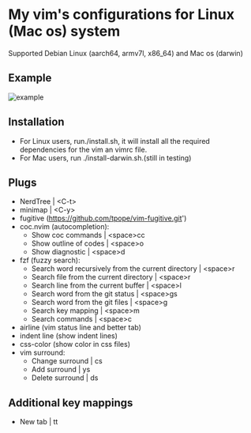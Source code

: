 # My vim's configurations for Linux (Mac os) system

Supported Debian Linux (aarch64, armv7l, x86_64) and Mac os (darwin)

## Example
![example](https://i.ibb.co/80YZ94L/2021-08-25-3.png)

## Installation

- For Linux users, run./install.sh, it will install all the required dependencies for the vim an vimrc file.
- For Mac users, run ./install-darwin.sh.(still in testing)

## Plugs
- NerdTree | &lt;C-t&gt;
- minimap | &lt;C-y&gt;
- fugitive (https://github.com/tpope/vim-fugitive.git')
- coc.nvim (autocompletion):
	- Show coc commands | &lt;space&gt;cc
	- Show outline of codes | &lt;space&gt;o
	- Show diagnostic | &lt;space&gt;d
- fzf (fuzzy search):
	- Search word recursively from the current directory | &lt;space&gt;r
	- Search file from the current directory | &lt;space&gt;r
	- Search line from the current buffer | &lt;space&gt;l
	- Search word from the git status | &lt;space&gt;gs
	- Search word from the git files | &lt;space&gt;g
	- Search key mapping | &lt;space&gt;m
	- Search commands | &lt;space&gt;c
- airline (vim status line and better tab)
- indent line (show indent lines)
- css-color (show color in css files)
- vim surround:
	- Change surround | cs
	- Add surround | ys
	- Delete surround | ds

## Additional key mappings
- New tab | tt

